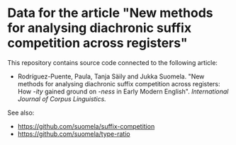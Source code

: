 # Data for the article "New methods for analysing diachronic suffix competition across registers"

This repository contains source code connected to the following article:

- Rodríguez-Puente, Paula, Tanja Säily and Jukka Suomela. "New methods for analysing diachronic suffix competition across registers: How *-ity* gained ground on *-ness* in Early Modern English". *International Journal of Corpus Linguistics.*

See also:

- https://github.com/suomela/suffix-competition
- https://github.com/suomela/type-ratio


